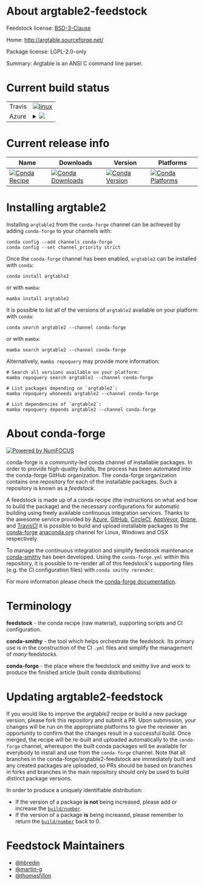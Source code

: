 About argtable2-feedstock
=========================

Feedstock license: [BSD-3-Clause](https://github.com/conda-forge/argtable2-feedstock/blob/main/LICENSE.txt)

Home: http://argtable.sourceforge.net/

Package license: LGPL-2.0-only

Summary: Argtable is an ANSI C command line parser.

Current build status
====================


<table><tr>
    <td>Travis</td>
    <td>
      <a href="https://app.travis-ci.com/conda-forge/argtable2-feedstock">
        <img alt="linux" src="https://img.shields.io/travis/com/conda-forge/argtable2-feedstock/main.svg?label=Linux">
      </a>
    </td>
  </tr>
    
  <tr>
    <td>Azure</td>
    <td>
      <details>
        <summary>
          <a href="https://dev.azure.com/conda-forge/feedstock-builds/_build/latest?definitionId=50&branchName=main">
            <img src="https://dev.azure.com/conda-forge/feedstock-builds/_apis/build/status/argtable2-feedstock?branchName=main">
          </a>
        </summary>
        <table>
          <thead><tr><th>Variant</th><th>Status</th></tr></thead>
          <tbody><tr>
              <td>linux_64</td>
              <td>
                <a href="https://dev.azure.com/conda-forge/feedstock-builds/_build/latest?definitionId=50&branchName=main">
                  <img src="https://dev.azure.com/conda-forge/feedstock-builds/_apis/build/status/argtable2-feedstock?branchName=main&jobName=linux&configuration=linux%20linux_64_" alt="variant">
                </a>
              </td>
            </tr><tr>
              <td>linux_aarch64</td>
              <td>
                <a href="https://dev.azure.com/conda-forge/feedstock-builds/_build/latest?definitionId=50&branchName=main">
                  <img src="https://dev.azure.com/conda-forge/feedstock-builds/_apis/build/status/argtable2-feedstock?branchName=main&jobName=linux&configuration=linux%20linux_aarch64_" alt="variant">
                </a>
              </td>
            </tr><tr>
              <td>linux_ppc64le</td>
              <td>
                <a href="https://dev.azure.com/conda-forge/feedstock-builds/_build/latest?definitionId=50&branchName=main">
                  <img src="https://dev.azure.com/conda-forge/feedstock-builds/_apis/build/status/argtable2-feedstock?branchName=main&jobName=linux&configuration=linux%20linux_ppc64le_" alt="variant">
                </a>
              </td>
            </tr><tr>
              <td>osx_64</td>
              <td>
                <a href="https://dev.azure.com/conda-forge/feedstock-builds/_build/latest?definitionId=50&branchName=main">
                  <img src="https://dev.azure.com/conda-forge/feedstock-builds/_apis/build/status/argtable2-feedstock?branchName=main&jobName=osx&configuration=osx%20osx_64_" alt="variant">
                </a>
              </td>
            </tr>
          </tbody>
        </table>
      </details>
    </td>
  </tr>
</table>

Current release info
====================

| Name | Downloads | Version | Platforms |
| --- | --- | --- | --- |
| [![Conda Recipe](https://img.shields.io/badge/recipe-argtable2-green.svg)](https://anaconda.org/conda-forge/argtable2) | [![Conda Downloads](https://img.shields.io/conda/dn/conda-forge/argtable2.svg)](https://anaconda.org/conda-forge/argtable2) | [![Conda Version](https://img.shields.io/conda/vn/conda-forge/argtable2.svg)](https://anaconda.org/conda-forge/argtable2) | [![Conda Platforms](https://img.shields.io/conda/pn/conda-forge/argtable2.svg)](https://anaconda.org/conda-forge/argtable2) |

Installing argtable2
====================

Installing `argtable2` from the `conda-forge` channel can be achieved by adding `conda-forge` to your channels with:

```
conda config --add channels conda-forge
conda config --set channel_priority strict
```

Once the `conda-forge` channel has been enabled, `argtable2` can be installed with `conda`:

```
conda install argtable2
```

or with `mamba`:

```
mamba install argtable2
```

It is possible to list all of the versions of `argtable2` available on your platform with `conda`:

```
conda search argtable2 --channel conda-forge
```

or with `mamba`:

```
mamba search argtable2 --channel conda-forge
```

Alternatively, `mamba repoquery` may provide more information:

```
# Search all versions available on your platform:
mamba repoquery search argtable2 --channel conda-forge

# List packages depending on `argtable2`:
mamba repoquery whoneeds argtable2 --channel conda-forge

# List dependencies of `argtable2`:
mamba repoquery depends argtable2 --channel conda-forge
```


About conda-forge
=================

[![Powered by
NumFOCUS](https://img.shields.io/badge/powered%20by-NumFOCUS-orange.svg?style=flat&colorA=E1523D&colorB=007D8A)](https://numfocus.org)

conda-forge is a community-led conda channel of installable packages.
In order to provide high-quality builds, the process has been automated into the
conda-forge GitHub organization. The conda-forge organization contains one repository
for each of the installable packages. Such a repository is known as a *feedstock*.

A feedstock is made up of a conda recipe (the instructions on what and how to build
the package) and the necessary configurations for automatic building using freely
available continuous integration services. Thanks to the awesome service provided by
[Azure](https://azure.microsoft.com/en-us/services/devops/), [GitHub](https://github.com/),
[CircleCI](https://circleci.com/), [AppVeyor](https://www.appveyor.com/),
[Drone](https://cloud.drone.io/welcome), and [TravisCI](https://travis-ci.com/)
it is possible to build and upload installable packages to the
[conda-forge](https://anaconda.org/conda-forge) [anaconda.org](https://anaconda.org/)
channel for Linux, Windows and OSX respectively.

To manage the continuous integration and simplify feedstock maintenance
[conda-smithy](https://github.com/conda-forge/conda-smithy) has been developed.
Using the ``conda-forge.yml`` within this repository, it is possible to re-render all of
this feedstock's supporting files (e.g. the CI configuration files) with ``conda smithy rerender``.

For more information please check the [conda-forge documentation](https://conda-forge.org/docs/).

Terminology
===========

**feedstock** - the conda recipe (raw material), supporting scripts and CI configuration.

**conda-smithy** - the tool which helps orchestrate the feedstock.
                   Its primary use is in the construction of the CI ``.yml`` files
                   and simplify the management of *many* feedstocks.

**conda-forge** - the place where the feedstock and smithy live and work to
                  produce the finished article (built conda distributions)


Updating argtable2-feedstock
============================

If you would like to improve the argtable2 recipe or build a new
package version, please fork this repository and submit a PR. Upon submission,
your changes will be run on the appropriate platforms to give the reviewer an
opportunity to confirm that the changes result in a successful build. Once
merged, the recipe will be re-built and uploaded automatically to the
`conda-forge` channel, whereupon the built conda packages will be available for
everybody to install and use from the `conda-forge` channel.
Note that all branches in the conda-forge/argtable2-feedstock are
immediately built and any created packages are uploaded, so PRs should be based
on branches in forks and branches in the main repository should only be used to
build distinct package versions.

In order to produce a uniquely identifiable distribution:
 * If the version of a package **is not** being increased, please add or increase
   the [``build/number``](https://docs.conda.io/projects/conda-build/en/latest/resources/define-metadata.html#build-number-and-string).
 * If the version of a package **is** being increased, please remember to return
   the [``build/number``](https://docs.conda.io/projects/conda-build/en/latest/resources/define-metadata.html#build-number-and-string)
   back to 0.

Feedstock Maintainers
=====================

* [@hbredin](https://github.com/hbredin/)
* [@martin-g](https://github.com/martin-g/)
* [@thomasfillon](https://github.com/thomasfillon/)

